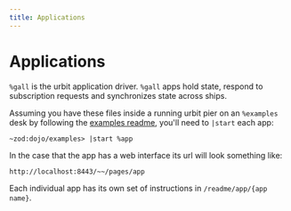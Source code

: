 ```yaml
---
title: Applications
---
```


# Applications

`%gall` is the urbit application driver.  `%gall` apps hold state, respond to
subscription requests and synchronizes state across ships.  

Assuming you have these files inside a running urbit pier on an `%examples` desk by following the [examples readme](/~~/readme), you'll need to `|start` each app:

```
~zod:dojo/examples> |start %app
```

In the case that the app has a web interface its url will look something like:

    http://localhost:8443/~~/pages/app

Each individual app has its own set of instructions in `/readme/app/{app name}`.
